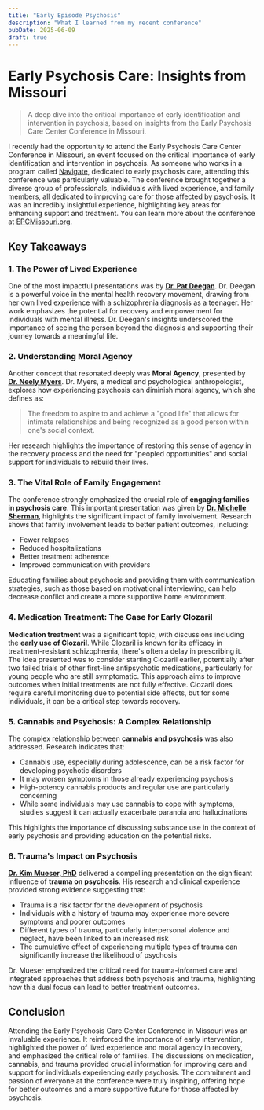 ```yaml
---
title: "Early Episode Psychosis"
description: "What I learned from my recent conference"
pubDate: 2025-06-09
draft: true
---
```


# Early Psychosis Care: Insights from Missouri

> A deep dive into the critical importance of early identification and intervention in psychosis, based on insights from the Early Psychosis Care Center Conference in Missouri.

I recently had the opportunity to attend the Early Psychosis Care Center Conference in Missouri, an event focused on the critical importance of early identification and intervention in psychosis. As someone who works in a program called [Navigate](https://www.navigateconsultants.org/), dedicated to early psychosis care, attending this conference was particularly valuable. The conference brought together a diverse group of professionals, individuals with lived experience, and family members, all dedicated to improving care for those affected by psychosis. It was an incredibly insightful experience, highlighting key areas for enhancing support and treatment. You can learn more about the conference at [EPCMissouri.org](https://www.epcmissouri.org/).

## Key Takeaways

### 1. The Power of Lived Experience

One of the most impactful presentations was by **[Dr. Pat Deegan](https://www.patdeegan.com/)**. Dr. Deegan is a powerful voice in the mental health recovery movement, drawing from her own lived experience with a schizophrenia diagnosis as a teenager. Her work emphasizes the potential for recovery and empowerment for individuals with mental illness. Dr. Deegan's insights underscored the importance of seeing the person beyond the diagnosis and supporting their journey towards a meaningful life.

### 2. Understanding Moral Agency

Another concept that resonated deeply was **Moral Agency**, presented by **[Dr. Neely Myers](https://people.smu.edu/nmyers/)**. Dr. Myers, a medical and psychological anthropologist, explores how experiencing psychosis can diminish moral agency, which she defines as:

> The freedom to aspire to and achieve a "good life" that allows for intimate relationships and being recognized as a good person within one's social context.

Her research highlights the importance of restoring this sense of agency in the recovery process and the need for "peopled opportunities" and social support for individuals to rebuild their lives.

### 3. The Vital Role of Family Engagement

The conference strongly emphasized the crucial role of **engaging families in psychosis care**. This important presentation was given by [**Dr. Michelle Sherman**](https://www.seedsofhopebooks.com/), highlights the significant impact of family involvement. Research shows that family involvement leads to better patient outcomes, including:

- Fewer relapses
- Reduced hospitalizations
- Better treatment adherence
- Improved communication with providers

Educating families about psychosis and providing them with communication strategies, such as those based on motivational interviewing, can help decrease conflict and create a more supportive home environment.

### 4. Medication Treatment: The Case for Early Clozaril

**Medication treatment** was a significant topic, with discussions including the **early use of Clozaril**. While Clozaril is known for its efficacy in treatment-resistant schizophrenia, there's often a delay in prescribing it. The idea presented was to consider starting Clozaril earlier, potentially after two failed trials of other first-line antipsychotic medications, particularly for young people who are still symptomatic. This approach aims to improve outcomes when initial treatments are not fully effective. Clozaril does require careful monitoring due to potential side effects, but for some individuals, it can be a critical step towards recovery.

### 5. Cannabis and Psychosis: A Complex Relationship

The complex relationship between **cannabis and psychosis** was also addressed. Research indicates that:

- Cannabis use, especially during adolescence, can be a risk factor for developing psychotic disorders
- It may worsen symptoms in those already experiencing psychosis
- High-potency cannabis products and regular use are particularly concerning
- While some individuals may use cannabis to cope with symptoms, studies suggest it can actually exacerbate paranoia and hallucinations

This highlights the importance of discussing substance use in the context of early psychosis and providing education on the potential risks.

### 6. Trauma's Impact on Psychosis

[**Dr. Kim Mueser, PhD**](https://cpr.bu.edu/bio/kim-t-mueser-ph-d/) delivered a compelling presentation on the significant influence of **trauma on psychosis**. His research and clinical experience provided strong evidence suggesting that:

- Trauma is a risk factor for the development of psychosis
- Individuals with a history of trauma may experience more severe symptoms and poorer outcomes
- Different types of trauma, particularly interpersonal violence and neglect, have been linked to an increased risk
- The cumulative effect of experiencing multiple types of trauma can significantly increase the likelihood of psychosis

Dr. Mueser emphasized the critical need for trauma-informed care and integrated approaches that address both psychosis and trauma, highlighting how this dual focus can lead to better treatment outcomes.

## Conclusion

Attending the Early Psychosis Care Center Conference in Missouri was an invaluable experience. It reinforced the importance of early intervention, highlighted the power of lived experience and moral agency in recovery, and emphasized the critical role of families. The discussions on medication, cannabis, and trauma provided crucial information for improving care and support for individuals experiencing early psychosis. The commitment and passion of everyone at the conference were truly inspiring, offering hope for better outcomes and a more supportive future for those affected by psychosis.